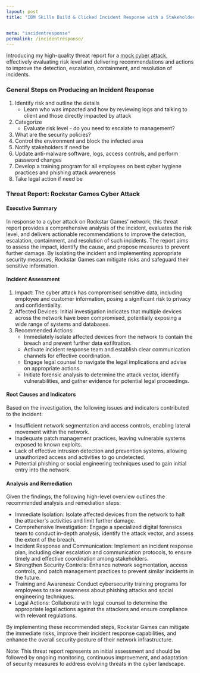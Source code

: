 ```yaml
---
layout: post
title: "IBM Skills Build & Clicked Incident Response with a Stakeholder Skills Challenge"


meta: "incidentresponse"
permalink: /incidentresponse/
---
```



Introducing my high-quality threat report for a [mock cyber attack,](https://skillsbuild.clicked.com/experiences/incident-response-with-stakeholders-shadow-session-february-15/) effectively evaluating risk level and delivering recommendations and actions to improve the detection, escalation, containment, and resolution of incidents.

### General Steps on Producing an Incident Response
1. Identify risk and outline the details
    - Learn who was impacted and how by reviewing logs and talking to client and those directly impacted by attack
2. Categorize 
    - Evaluate risk level - do you need to escalate to management?
3. What are the security policies? 
4. Control the environment and block the infected area
5. Notify stakeholders if need be
6. Update anti-malware software, logs, access controls, and perform password changes
7. Develop a training program for all employees on best cyber hygiene practices and phishing attack awareness
8. Take legal action if need be

### Threat Report: Rockstar Games Cyber Attack
#### Executive Summary
In response to a cyber attack on Rockstar Games' network, this threat report provides a comprehensive analysis of the incident, evaluates the risk level, and delivers actionable recommendations to improve the detection, escalation, containment, and resolution of such incidents. The report aims to assess the impact, identify the cause, and propose measures to prevent further damage. By isolating the incident and implementing appropriate security measures, Rockstar Games can mitigate risks and safeguard their sensitive information.

#### Incident Assessment
1. Impact: The cyber attack has compromised sensitive data, including employee and customer information, posing a significant risk to privacy and confidentiality.
2. Affected Devices: Initial investigation indicates that multiple devices across the network have been compromised, potentially exposing a wide range of systems and databases.
3. Recommended Actions:
   - Immediately isolate affected devices from the network to contain the breach and prevent further data exfiltration.
   - Activate incident response team and establish clear communication channels for effective coordination.
   - Engage legal counsel to navigate the legal implications and advise on appropriate actions.
   - Initiate forensic analysis to determine the attack vector, identify vulnerabilities, and gather evidence for potential legal proceedings.

#### Root Causes and Indicators
Based on the investigation, the following issues and indicators contributed to the incident:

- Insufficient network segmentation and access controls, enabling lateral movement within the network.
- Inadequate patch management practices, leaving vulnerable systems exposed to known exploits.
- Lack of effective intrusion detection and prevention systems, allowing unauthorized access and activities to go undetected.
- Potential phishing or social engineering techniques used to gain initial entry into the network.

#### Analysis and Remediation
Given the findings, the following high-level overview outlines the recommended analysis and remediation steps:

- Immediate Isolation: Isolate affected devices from the network to halt the attacker's activities and limit further damage.
- Comprehensive Investigation: Engage a specialized digital forensics team to conduct in-depth analysis, identify the attack vector, and assess the extent of the breach.
- Incident Response and Communication: Implement an incident response plan, including clear escalation and communication protocols, to ensure timely and effective coordination among stakeholders.
- Strengthen Security Controls: Enhance network segmentation, access controls, and patch management practices to prevent similar incidents in the future.
- Training and Awareness: Conduct cybersecurity training programs for employees to raise awareness about phishing attacks and social engineering techniques.
- Legal Actions: Collaborate with legal counsel to determine the appropriate legal actions against the attackers and ensure compliance with relevant regulations.

By implementing these recommended steps, Rockstar Games can mitigate the immediate risks, improve their incident response capabilities, and enhance the overall security posture of their network infrastructure.

Note: This threat report represents an initial assessment and should be followed by ongoing monitoring, continuous improvement, and adaptation of security measures to address evolving threats in the cyber landscape.
